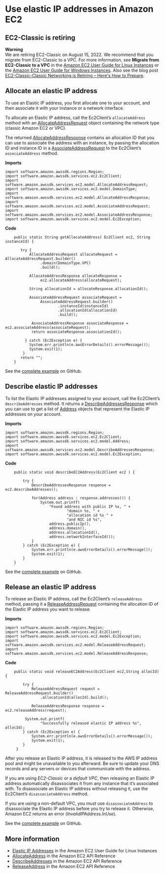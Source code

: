 # Use elastic IP addresses in Amazon EC2<a name="examples-ec2-elastic-ip"></a>

## EC2\-Classic is retiring<a name="retiringEC2Classic"></a>

**Warning**  
We are retiring EC2\-Classic on August 15, 2022\. We recommend that you migrate from EC2\-Classic to a VPC\. For more information, see **Migrate from EC2\-Classic to a VPC** in the [Amazon EC2 User Guide for Linux Instances](https://docs.aws.amazon.com/AWSEC2/latest/UserGuide/vpc-migrate.html) or the [Amazon EC2 User Guide for Windows Instances](https://docs.aws.amazon.com/AWSEC2/latest/WindowsGuide/vpc-migrate.html)\. Also see the blog post [EC2\-Classic\-Classic Networking is Retiring – Here's How to Prepare](http://aws.amazon.com/blogs/aws/ec2-classic-is-retiring-heres-how-to-prepare/)\.

## Allocate an elastic IP address<a name="allocate-an-elastic-ip-address"></a>

To use an Elastic IP address, you first allocate one to your account, and then associate it with your instance or a network interface\.

To allocate an Elastic IP address, call the Ec2Client’s `allocateAddress` method with an [AllocateAddressRequest](http://docs.aws.amazon.com/sdk-for-java/latest/reference/software/amazon/awssdk/services/ec2/model/AllocateAddressRequest.html) object containing the network type \(classic Amazon EC2 or VPC\)\.

The returned [AllocateAddressResponse](http://docs.aws.amazon.com/sdk-for-java/latest/reference/software/amazon/awssdk/services/ec2/model/AllocateAddressResponse.html) contains an allocation ID that you can use to associate the address with an instance, by passing the allocation ID and instance ID in a [AssociateAddressRequest](http://docs.aws.amazon.com/sdk-for-java/latest/reference/software/amazon/awssdk/services/ec2/model/AssociateAddressRequest.html) to the Ec2Client’s `associateAddress` method\.

 **Imports** 

```
import software.amazon.awssdk.regions.Region;
import software.amazon.awssdk.services.ec2.Ec2Client;
import software.amazon.awssdk.services.ec2.model.AllocateAddressRequest;
import software.amazon.awssdk.services.ec2.model.DomainType;
import software.amazon.awssdk.services.ec2.model.AllocateAddressResponse;
import software.amazon.awssdk.services.ec2.model.AssociateAddressRequest;
import software.amazon.awssdk.services.ec2.model.AssociateAddressResponse;
import software.amazon.awssdk.services.ec2.model.Ec2Exception;
```

 **Code** 

```
    public static String getAllocateAddress( Ec2Client ec2, String instanceId) {

       try {
           AllocateAddressRequest allocateRequest = AllocateAddressRequest.builder()
                .domain(DomainType.VPC)
                .build();

           AllocateAddressResponse allocateResponse =
                ec2.allocateAddress(allocateRequest);

           String allocationId = allocateResponse.allocationId();

           AssociateAddressRequest associateRequest =
                AssociateAddressRequest.builder()
                        .instanceId(instanceId)
                        .allocationId(allocationId)
                        .build();

            AssociateAddressResponse associateResponse = ec2.associateAddress(associateRequest);
            return associateResponse.associationId();

         } catch (Ec2Exception e) {
           System.err.println(e.awsErrorDetails().errorMessage());
           System.exit(1);
        }
       return "";
    }
```

See the [complete example](https://github.com/awsdocs/aws-doc-sdk-examples/blob/master/javav2/example_code/ec2/src/main/java/com/example/ec2/AllocateAddress.java) on GitHub\.

## Describe elastic IP addresses<a name="describe-elastic-ip-addresses"></a>

To list the Elastic IP addresses assigned to your account, call the Ec2Client’s `describeAddresses` method\. It returns a [DescribeAddressesResponse](http://docs.aws.amazon.com/sdk-for-java/latest/reference/software/amazon/awssdk/services/ec2/model/DescribeAddressesResponse.html) which you can use to get a list of [Address](http://docs.aws.amazon.com/sdk-for-java/latest/reference/software/amazon/awssdk/services/ec2/model/Address.html) objects that represent the Elastic IP addresses on your account\.

 **Imports** 

```
import software.amazon.awssdk.regions.Region;
import software.amazon.awssdk.services.ec2.Ec2Client;
import software.amazon.awssdk.services.ec2.model.Address;
import software.amazon.awssdk.services.ec2.model.DescribeAddressesResponse;
import software.amazon.awssdk.services.ec2.model.Ec2Exception;
```

 **Code** 

```
    public static void describeEC2Address(Ec2Client ec2 ) {

        try {
            DescribeAddressesResponse response = ec2.describeAddresses();

            for(Address address : response.addresses()) {
                System.out.printf(
                    "Found address with public IP %s, " +
                            "domain %s, " +
                            "allocation id %s " +
                            "and NIC id %s",
                    address.publicIp(),
                    address.domain(),
                    address.allocationId(),
                    address.networkInterfaceId());
            }
        } catch (Ec2Exception e) {
            System.err.println(e.awsErrorDetails().errorMessage());
            System.exit(1);
        }
    }
```

See the [complete example](https://github.com/awsdocs/aws-doc-sdk-examples/blob/master/javav2/example_code/ec2/src/main/java/com/example/ec2/DescribeAddresses.java) on GitHub\.

## Release an elastic IP address<a name="release-an-elastic-ip-address"></a>

To release an Elastic IP address, call the Ec2Client’s `releaseAddress` method, passing it a [ReleaseAddressRequest](http://docs.aws.amazon.com/sdk-for-java/latest/reference/software/amazon/awssdk/services/ec2/model/ReleaseAddressRequest.html) containing the allocation ID of the Elastic IP address you want to release\.

 **Imports** 

```
import software.amazon.awssdk.regions.Region;
import software.amazon.awssdk.services.ec2.Ec2Client;
import software.amazon.awssdk.services.ec2.model.Ec2Exception;
import software.amazon.awssdk.services.ec2.model.ReleaseAddressRequest;
import software.amazon.awssdk.services.ec2.model.ReleaseAddressResponse;
```

 **Code** 

```
    public static void releaseEC2Address(Ec2Client ec2,String allocId) {

        try {
            ReleaseAddressRequest request = ReleaseAddressRequest.builder()
                .allocationId(allocId).build();

            ReleaseAddressResponse response = ec2.releaseAddress(request);

         System.out.printf(
                "Successfully released elastic IP address %s", allocId);
        } catch (Ec2Exception e) {
            System.err.println(e.awsErrorDetails().errorMessage());
            System.exit(1);
        }
     }
```

After you release an Elastic IP address, it is released to the AWS IP address pool and might be unavailable to you afterward\. Be sure to update your DNS records and any servers or devices that communicate with the address\.

If you are using *EC2\-Classic* or a *default VPC*, then releasing an Elastic IP address automatically disassociates it from any instance that it’s associated with\. To disassociate an Elastic IP address without releasing it, use the Ec2Client’s `disassociateAddress` method\.

If you are using a non\-default VPC, you *must* use `disassociateAddress` to disassociate the Elastic IP address before you try to release it\. Otherwise, Amazon EC2 returns an error \(*InvalidIPAddress\.InUse*\)\.

See the [complete example](https://github.com/awsdocs/aws-doc-sdk-examples/blob/master/javav2/example_code/ec2/src/main/java/com/example/ec2/ReleaseAddress.java) on GitHub\.

## More information<a name="more-information"></a>
+  [Elastic IP Addresses](http://docs.aws.amazon.com/AWSEC2/latest/UserGuide/elastic-ip-addresses-eip.html) in the Amazon EC2 User Guide for Linux Instances
+  [AllocateAddress](https://docs.aws.amazon.com/AWSEC2/latest/APIReference/API_AllocateAddress.html) in the Amazon EC2 API Reference
+  [DescribeAddresses](https://docs.aws.amazon.com/AWSEC2/latest/APIReference/API_DescribeAddresses.html) in the Amazon EC2 API Reference
+  [ReleaseAddress](https://docs.aws.amazon.com/AWSEC2/latest/APIReference/API_ReleaseAddress.html) in the Amazon EC2 API Reference